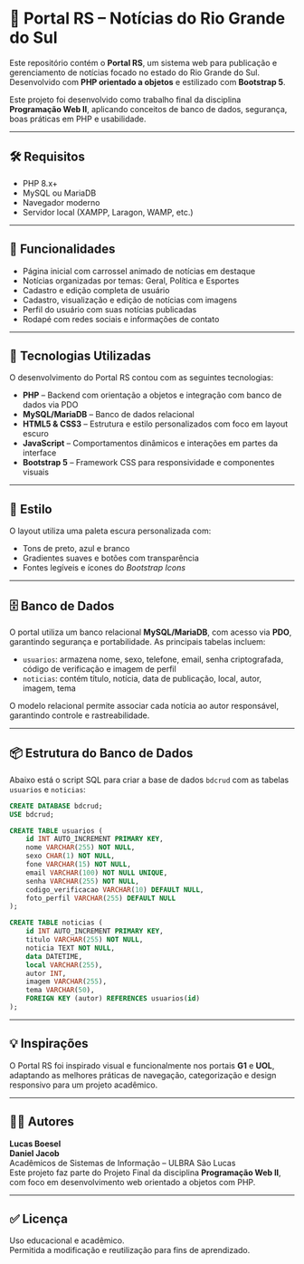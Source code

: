 # 📰 Portal RS – Notícias do Rio Grande do Sul

Este repositório contém o **Portal RS**, um sistema web para publicação e gerenciamento de notícias focado no estado do Rio Grande do Sul. Desenvolvido com **PHP orientado a objetos** e estilizado com **Bootstrap 5**.

Este projeto foi desenvolvido como trabalho final da disciplina **Programação Web II**, aplicando conceitos de banco de dados, segurança, boas práticas em PHP e usabilidade.

---

## 🛠️ Requisitos

- PHP 8.x+  
- MySQL ou MariaDB  
- Navegador moderno  
- Servidor local (XAMPP, Laragon, WAMP, etc.)

---

## 🚀 Funcionalidades

- Página inicial com carrossel animado de notícias em destaque  
- Notícias organizadas por temas: Geral, Política e Esportes  
- Cadastro e edição completa de usuário  
- Cadastro, visualização e edição de notícias com imagens  
- Perfil do usuário com suas notícias publicadas  
- Rodapé com redes sociais e informações de contato  

---

## 🧰 Tecnologias Utilizadas

O desenvolvimento do Portal RS contou com as seguintes tecnologias:

- **PHP** – Backend com orientação a objetos e integração com banco de dados via PDO  
- **MySQL/MariaDB** – Banco de dados relacional  
- **HTML5 & CSS3** – Estrutura e estilo personalizados com foco em layout escuro  
- **JavaScript** – Comportamentos dinâmicos e interações em partes da interface  
- **Bootstrap 5** – Framework CSS para responsividade e componentes visuais  

---

## 🎨 Estilo

O layout utiliza uma paleta escura personalizada com:

- Tons de preto, azul e branco  
- Gradientes suaves e botões com transparência  
- Fontes legíveis e ícones do *Bootstrap Icons*  

---

## 🗄️ Banco de Dados

O portal utiliza um banco relacional **MySQL/MariaDB**, com acesso via **PDO**, garantindo segurança e portabilidade. As principais tabelas incluem:

- `usuarios`: armazena nome, sexo, telefone, email, senha criptografada, código de verificação e imagem de perfil  
- `noticias`: contém título, notícia, data de publicação, local, autor, imagem, tema

O modelo relacional permite associar cada notícia ao autor responsável, garantindo controle e rastreabilidade.

---

## 📦 Estrutura do Banco de Dados

Abaixo está o script SQL para criar a base de dados `bdcrud` com as tabelas `usuarios` e `noticias`:

```sql
CREATE DATABASE bdcrud;
USE bdcrud;

CREATE TABLE usuarios (
    id INT AUTO_INCREMENT PRIMARY KEY,
    nome VARCHAR(255) NOT NULL,
    sexo CHAR(1) NOT NULL,
    fone VARCHAR(15) NOT NULL,
    email VARCHAR(100) NOT NULL UNIQUE,
    senha VARCHAR(255) NOT NULL,
    codigo_verificacao VARCHAR(10) DEFAULT NULL,
    foto_perfil VARCHAR(255) DEFAULT NULL
);

CREATE TABLE noticias (
    id INT AUTO_INCREMENT PRIMARY KEY,
    titulo VARCHAR(255) NOT NULL,
    noticia TEXT NOT NULL,
    data DATETIME,
    local VARCHAR(255),
    autor INT,
    imagem VARCHAR(255),
    tema VARCHAR(50),
    FOREIGN KEY (autor) REFERENCES usuarios(id)
);
```

---

## 💡 Inspirações

O Portal RS foi inspirado visual e funcionalmente nos portais **G1** e **UOL**, adaptando as melhores práticas de navegação, categorização e design responsivo para um projeto acadêmico.

---

## 👨‍💻 Autores

**Lucas Boesel**  
**Daniel Jacob**  
Acadêmicos de Sistemas de Informação – ULBRA São Lucas  
Este projeto faz parte do Projeto Final da disciplina **Programação Web II**, com foco em desenvolvimento web orientado a objetos com PHP.

---

## ✅ Licença

Uso educacional e acadêmico.  
Permitida a modificação e reutilização para fins de aprendizado.
